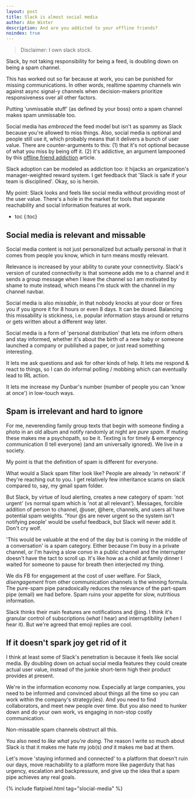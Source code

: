 ```yaml
---
layout: post
title: Slack is almost social media
author: Abe Winter
description: And are you addicted to your offline friends?
noindex: true
---
```


> Disclaimer: I own slack stock.

Slack, by not taking responsibility for being a feed, is doubling down on being a spam channel.

This has worked out so far because at work, you can be punished for missing communications.
In other words, realtime spammy channels win against async signal-y channels when decision-makers prioritize responsiveness over all other factors.

Putting 'unmissable stuff' (as defined by your boss) onto a spam channel makes spam unmissable too.

Social media has *embraced* the feed model but isn't as spammy as Slack because you're allowed to miss things.
Also, social media is optional and people still use it, which probably means that it delivers a bunch of user value.
There are counter-arguments to this:
(1) that it's not optional because of what you miss by being off it.
(2) it's addictive, an argument lampooned by this [offline friend addiction](https://psyarxiv.com/7x85m/) article.

Slack adoption can be modeled as addiction too:
it hijacks an organization's manager-weighted reward system.
I get feedback that 'Slack is safe if your team is disciplined'.
Okay, so is heroin.

My point: Slack looks and feels like social media without providing most of the user value. There's a hole in the market for tools that separate reachability and social information features at work.

* toc
{:toc}

## Social media is relevant and missable

Social media content is not just personalized but actually personal in that it comes from people you know, which in turn means mostly relevant.

Relevance is increased by your ability to curate your connectivity.
Slack's version of curated connectivity is that someone adds me to a channel and it sends a group message when I leave the channel so I am motivated by shame to mute instead, which means I'm stuck with the channel in my channel navbar.

Social media is also *missable*, in that nobody knocks at your door or fires you if you ignore it for 8 hours or even 8 days.
It can be dosed.
Balancing this missability is stickiness, i.e. popular information stays around or returns or gets written about a different way later.

Social media is a form of 'personal distribution' that lets me inform others and stay informed, whether it's about the birth of a new baby or someone launched a company or published a paper, or just read something interesting.

It lets me ask questions and ask for other kinds of help. It lets me respond & react to things, so I can do informal polling / mobbing which can eventually lead to IRL action.

It lets me increase my Dunbar's number (number of people you can 'know at once') in low-touch ways.

## Spam is irrelevant and hard to ignore

For me, neverending family group texts that begin with someone finding a photo in an old album and notify randomly at night are *pure spam*.
If muting these makes me a psychopath, so be it.
Texting is for timely & emergency communication (I tell everyone) (and am universally ignored).
We live in a society.

My point is that the definition of spam is different for everyone.

What would a Slack spam filter look like?
People are already 'in network' if they're reaching out to you.
I get relatively few inheritance scams on slack compared to, say, my gmail spam folder.

But Slack, by virtue of loud alerting, creates a new category of spam: 'not urgent' (vs normal spam which is 'not at all relevant').
Messages, forcible addition of person to channel, @user, @here, channels, and users all have potential spam weights.
'Your @s are never urgent so the system isn't notifying people' would be useful feedback, but Slack will never add it.
Don't cry wolf.

'This would be valuable at the end of the day but is coming in the middle of a conversation' is a spam category.
Either because I'm busy in a private channel, or I'm having a slow convo in a public channel and the interrupter doesn't have the tact to scroll up.
It's like how as a child at family dinner I waited for someone to pause for breath then interjected my thing.

We dis FB for engagement at the cost of user welfare.
For Slack, *disengagement* from other communication channels is the winning formula.
The pure-spam pipe paradoxically reduces the relevance of the part-spam pipe (email) we had before.
Spam ruins your appetite for slow, nutritious information.

Slack thinks their main features are notifications and @ing.
I think it's granular control of subscriptions (*what* I hear) and interruptibility (*when* I hear it).
But we're agreed that emoji replies are cool.

## If it doesn't spark joy get rid of it

I think at least some of Slack's penetration is because it feels like social media.
By doubling down on actual social media features they could create actual user value, instead of the junkie short-term high their product provides at present.

We're in the information economy now.
Especially at large companies, you need to be informed and convinced about things all the time so you can work within the company's strategy(ies).
And you need to find collaborators, and meet new people over time.
But you also need to hunker down and do your own work, vs engaging in non-stop costly communication.

Non-missable spam channels obstruct all this.

You also need to *like what you're doing*.
The reason I write so much about Slack is that it makes me hate my job(s) *and* it makes me bad at them.

Let's move 'staying informed and connected' to a platform that doesn't ruin our days,
move reachability to a platform more like pagerduty that has urgency, escalation and backpressure,
and give up the idea that a spam pipe achieves any real goals.

{% include flatpixel.html tag="slocial-media" %}
